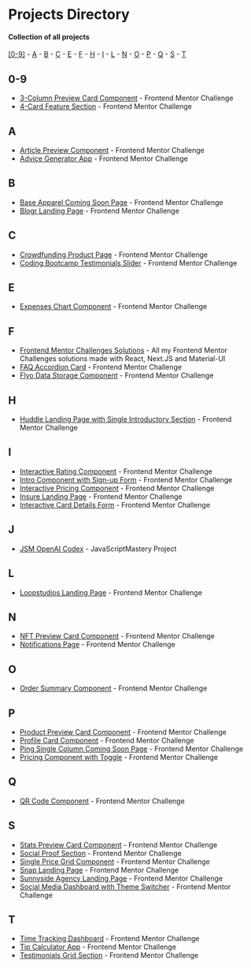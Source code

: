 # Projects Directory
#### Collection of all projects 

[[0-9]](#numbers) - [A](#a) - [B](#b) - [C](#c) - [E](#e) - [F](#f) - [H](#h) - [I](#i) - [L](#l) - [N](#n) - [O](#o) - [P](#p) - [Q](#q) - [S](#s) - [T](#t)

## 0-9 <a id="numbers"></a>
- <a href="https://github.com/Parth-1602/3-column-preview-card-component-frontendmentor">3-Column Preview Card Component<a/> - Frontend Mentor Challenge
- <a href="https://github.com/Parth-1602/4-card-feature-section-frontendmentor">4-Card Feature Section<a/> - Frontend Mentor Challenge

## A <a id="a"></a>
- <a href="https://github.com/Parth-1602/article-preview-component-frontendmentor">Article Preview Component<a/> - Frontend Mentor Challenge
- <a href="https://github.com/Parth-1602/advice-generator-app-frontendmentor">Advice Generator App<a/> - Frontend Mentor Challenge

## B <a id="b"></a>
- <a href="https://github.com/Parth-1602/base-apparel-coming-soon-page-frontendmentor">Base Apparel Coming Soon Page<a/> - Frontend Mentor Challenge
- <a href="https://github.com/Parth-1602/blogr-landing-page-frontendmentor">Blogr Landing Page<a/> - Frontend Mentor Challenge

## C <a id="c"></a>
- <a href="https://github.com/Parth-1602/crowdfunding-product-page-frontendmentor">Crowdfunding Product Page<a/> - Frontend Mentor Challenge
- <a href="https://github.com/Parth-1602/coding-bootcamp-testimonials-slider-frontendmentor">Coding Bootcamp Testimonials Slider<a/> - Frontend Mentor Challenge

## E <a id="e"></a>
- <a href="https://github.com/Parth-1602/expenses-chart-component-frontendmentor">Expenses Chart Component<a/> - Frontend Mentor Challenge

## F <a id="f"></a>
- <a href="https://github.com/Parth-1602/frontend-mentor-challenges-solutions">Frontend Mentor Challenges Solutions<a/> - All my Frontend Mentor Challenges solutions made with React, Next.JS and Material-UI
- <a href="https://github.com/Parth-1602/faq-accordion-card-frontendmentor">FAQ Accordion Card<a/> - Frontend Mentor Challenge
- <a href="https://github.com/Parth-1602/flyo-data-storage-component-frontendmentor">Flyo Data Storage Component<a/> - Frontend Mentor Challenge

## H <a id="h"></a>
- <a href="https://github.com/Parth-1602/huddle-landing-page-v1-frontendmentor">Huddle Landing Page with Single Introductory Section<a/> - Frontend Mentor Challenge

## I <a id="i"></a>
- <a href="https://github.com/Parth-1602/interactive-rating-component-frontendmentor">Interactive Rating Component<a/> - Frontend Mentor Challenge
- <a href="https://github.com/Parth-1602/intro-component-with-sign-up-form-frontendmentor">Intro Component with Sign-up Form<a/> - Frontend Mentor Challenge
- <a href="https://github.com/Parth-1602/interactive-pricing-frontendmentor">Interactive Pricing Component<a/> - Frontend Mentor Challenge
- <a href="https://github.com/Parth-1602/insure-landing-page-frontendmentor">Insure Landing Page<a/> - Frontend Mentor Challenge
- <a href="https://github.com/Parth-1602/interactive-card-details-form-frontendmentor">Interactive Card Details Form<a/> - Frontend Mentor Challenge

## J <a id="j"></a>
- <a href="https://jsm-openai-codex.vercel.app/">JSM OpenAI Codex<a/> - JavaScriptMastery Project

## L <a id="l"></a>
- <a href="https://github.com/Parth-1602/loopstudios-landing-page-frontendmentor">Loopstudios Landing Page<a/> - Frontend Mentor Challenge

## N <a id="n"></a>
- <a href="https://github.com/Parth-1602/nft-preview-card-component-frontendmentor">NFT Preview Card Component<a/> - Frontend Mentor Challenge
- <a href="https://github.com/Parth-1602/notifications-page-frontendmentor">Notifications Page<a/> - Frontend Mentor Challenge

## O <a id="o"></a>
- <a href="https://github.com/Parth-1602/order-summary-component-frontendmentor">Order Summary Component<a/> - Frontend Mentor Challenge
  
## P <a id="p"></a>
- <a href="https://github.com/Parth-1602/product-preview-card-component-frontendmentor">Product Preview Card Component<a/> - Frontend Mentor Challenge
- <a href="https://github.com/Parth-1602/profile-card-component-frontendmentor">Profile Card Component<a/> - Frontend Mentor Challenge
- <a href="https://github.com/Parth-1602/ping-single-column-coming-soon-page-frontendmentor">Ping Single Column Coming Soon Page<a/> - Frontend Mentor Challenge
- <a href="https://github.com/Parth-1602/pricing-component-with-toggle-frontendmentor">Pricing Component with Toggle<a/> - Frontend Mentor Challenge

## Q <a id="q"></a>
- <a href="https://github.com/Parth-1602/qr-code-component-frontendmentor/">QR Code Component<a/> - Frontend Mentor Challenge

## S <a id="s"></a>
- <a href="https://github.com/Parth-1602/stats-preview-card-component-frontendmentor/">Stats Preview Card Component<a/> - Frontend Mentor Challenge
- <a href="https://github.com/Parth-1602/social-proof-section-frontendmentor/">Social Proof Section<a/> - Frontend Mentor Challenge
- <a href="https://github.com/Parth-1602/single-price-grid-component-frontendmentor/">Single Price Grid Component<a/> - Frontend Mentor Challenge
- <a href="https://github.com/Parth-1602/snap-landing-page-frontendmentor/">Snap Landing Page<a/> - Frontend Mentor Challenge
- <a href="https://github.com/Parth-1602/sunnyside-agency-landing-page-frontendmentor/">Sunnyside Agency Landing Page<a/> - Frontend Mentor Challenge
- <a href="https://github.com/Parth-1602/social-media-dashboard-with-theme-switcher-frontendmentor">Social Media Dashboard with Theme Switcher<a/> - Frontend Mentor Challenge

## T <a id="t"></a>
- <a href="https://github.com/Parth-1602/time-tracking-dashboard-frontendmentor/">Time Tracking Dashboard<a/> - Frontend Mentor Challenge
- <a href="https://github.com/Parth-1602/tip-calculator-app-frontendmentor/">Tip Calculator App<a/> - Frontend Mentor Challenge
- <a href="https://github.com/Parth-1602/testimonials-grid-section-frontendmentor/">Testimonials Grid Section<a/> - Frontend Mentor Challenge
